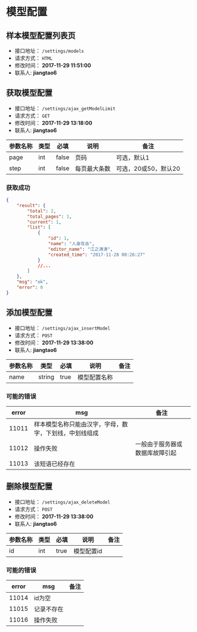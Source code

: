 # 模型配置

## 样本模型配置列表页
* 接口地址：    `/settings/models`
* 请求方式： `HTML`
* 修改时间： **2017-11-29 11:51:00**
* 联系人: **jiangtao6**

## 获取模型配置
* 接口地址：    `/settings/ajax_getModelLimit`
* 请求方式： `GET`
* 修改时间： **2017-11-29 13:18:00**
* 联系人: **jiangtao6**

| 参数名称|类型 |必填| 说明 | 备注 |
| --- | --- |---|--- | --- |
| page | int|false|页码 | 可选，默认1 |
| step | int|false|每页最大条数 | 可选，20或50，默认20 |

### 获取成功
```json
{
    "result": {
        "total": 2,
        "total_pages": 1,
        "current": 1,
        "list": [
            {
                "id": 1,
                "name": "人身攻击",
                "editor_name": "江之涛涛",
                "created_time": "2017-11-28 00:26:27"
            }
            //...
        ]
    },
    "msg": "ok",
    "error": 0
}
```

## 添加模型配置

* 接口地址：    `/settings/ajax_insertModel`
* 请求方式： `POST`
* 修改时间： **2017-11-29 13:38:00**
* 联系人: **jiangtao6**

| 参数名称|类型 |必填| 说明 | 备注 |
| --- | --- |---|--- | --- |
| name | string|true|模型配置名称 |  |

### 可能的错误

| error|msg | 备注 |
| --- | ---|--- |
| 11011| 样本模型名称只能由汉字，字母，数字，下划线，中划线组成| |
| 11012| 操作失败|一般由于服务器或数据库故障引起 |
| 11013| 该短语已经存在| |

## 删除模型配置

* 接口地址：    `/settings/ajax_deleteModel`
* 请求方式： `POST`
* 修改时间： **2017-11-29 13:38:00**
* 联系人: **jiangtao6**

| 参数名称|类型 |必填| 说明 | 备注 |
| --- | --- |---|--- | --- |
| id | int|true|模型配置id |  |

### 可能的错误

| error|msg | 备注 |
| --- | ---|--- |
| 11014| id为空| |
| 11015| 记录不存在| |
| 11016| 操作失败| |
